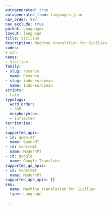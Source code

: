 ```yaml
---
autogenerated: true
autogenerated_from: languages.json
nav_order: 997
nav_exclude: true
parent: Languages
layout: language
title: Sicilian
description: Machine translation for Sicilian
codes:
- scn
names:
- Sicilian
family:
- slug: romance
  name: Romance
- slug: indo-european
  name: Indo-European
scripts:
- Latn
typology:
  word_order:
  - SOV
  morphosyntax:
  - inflected
territories:
- it
supported_apis:
- id: qwen-mt
  name: Qwen-MT
- id: modernmt
  name: ModernMT
- id: google
  name: Google Translate
supported_qe_apis:
- id: modernmt
  name: ModernMT
supported_ape_apis: []
seo:
  name: Machine translation for Sicilian
  type: Language

---
```


